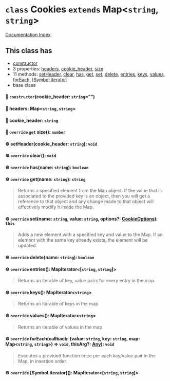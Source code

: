 # `class` Cookies `extends` Map\<`string`, `string`>

[Documentation Index](../README.md)

## This class has

- [constructor](#-constructorcookie_header-string)
- 3 properties:
[headers](#-headers-mapstring-string),
[cookie\_header](#-cookie_header-string),
[size](#-override-get-size-number)
- 11 methods:
[setHeader](#-setheadercookie_header-string-void),
[clear](#-override-clear-void),
[has](#-override-hasname-string-boolean),
[get](#-override-getname-string-string),
[set](#-override-setname-string-value-string-options-cookieoptions-this),
[delete](#-override-deletename-string-boolean),
[entries](#-override-entries-mapiteratorstring-string),
[keys](#-override-keys-mapiteratorstring),
[values](#-override-values-mapiteratorstring),
[forEach](#-override-foreachcallback-value-string-key-string-map-mapstring-string--void-thisarg-any-void),
[\[Symbol.iterator\]](#-override-symboliterator-mapiteratorstring-string)
- base class


#### 🔧 `constructor`(cookie\_header: `string`="")



#### 📄 headers: Map\<`string`, `string`>



#### 📄 cookie\_header: `string`



#### 📄 `override` `get` size(): `number`



#### ⚙ setHeader(cookie\_header: `string`): `void`



#### ⚙ `override` clear(): `void`



#### ⚙ `override` has(name: `string`): `boolean`



#### ⚙ `override` get(name: `string`): `string`

> Returns a specified element from the Map object. If the value that is associated to the provided key is an object, then you will get a reference to that object and any change made to that object will effectively modify it inside the Map.



#### ⚙ `override` set(name: `string`, value: `string`, options?: [CookieOptions](../interface.CookieOptions/README.md)): `this`

> Adds a new element with a specified key and value to the Map. If an element with the same key already exists, the element will be updated.



#### ⚙ `override` delete(name: `string`): `boolean`



#### ⚙ `override` entries(): MapIterator\<\[`string`, `string`]>

> Returns an iterable of key, value pairs for every entry in the map.



#### ⚙ `override` keys(): MapIterator\<`string`>

> Returns an iterable of keys in the map



#### ⚙ `override` values(): MapIterator\<`string`>

> Returns an iterable of values in the map



#### ⚙ `override` forEach(callback: (value: `string`, key: `string`, map: Map\<`string`, `string`>) => `void`, thisArg?: [Any](../private.type.Any.3/README.md)): `void`

> Executes a provided function once per each key/value pair in the Map, in insertion order.



#### ⚙ `override` \[Symbol.iterator](): MapIterator\<\[`string`, `string`]>



